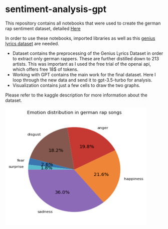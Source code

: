 # sentiment-analysis-gpt

This repository contains all notebooks that were used to create the german rap sentiment dataset, detailed [Here](https://www.kaggle.com/datasets/mxgra93/german-rap-sentiment)

In order to use these notebooks, imported libraries as well as this [genius lyrics dataset](https://www.kaggle.com/datasets/carlosgdcj/genius-song-lyrics-with-language-information)
are needed.
- Dataset contains the preprocessing of the Genius Lyrics Dataset in order to extract only german rappers. These are further distilled down to 213 artists. This was important as I used the free trial of the openai api, which offers free 18$ of tokens.
- Working with GPT contains the main work for the final dataset. Here I loop through the new data and send it to gpt-3.5-turbo for analysis.
- Visualization contains just a few cells to draw the two graphs.

Please refer to the kaggle description for more information about the dataset.

<img src="rap-sentiment-pie-chart.png" width="450" height="375" />

